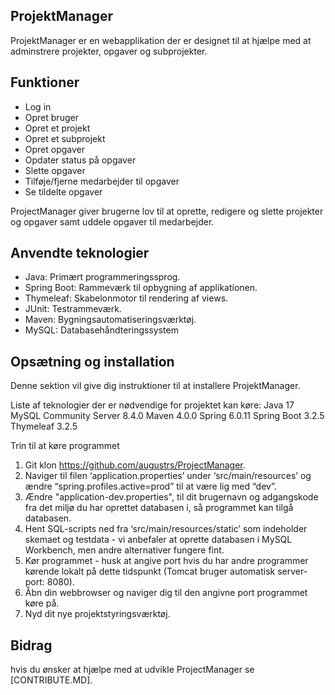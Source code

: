 ## ProjektManager

ProjektManager er en webapplikation der er designet til at hjælpe med at adminstrere projekter, opgaver og subprojekter. 

## Funktioner
* Log in
* Opret bruger
* Opret et projekt
* Opret et subprojekt
* Opret opgaver
* Opdater status på opgaver
* Slette opgaver
* Tilføje/fjerne medarbejder til opgaver
* Se tildelte opgaver


ProjectManager giver brugerne lov til at oprette, redigere og slette projekter og opgaver samt uddele opgaver til medarbejder.

## Anvendte teknologier
* Java: Primært programmeringssprog.
* Spring Boot: Rammeværk til opbygning af applikationen.
* Thymeleaf: Skabelonmotor til rendering af views.
* JUnit: Testrammeværk.
* Maven: Bygningsautomatiseringsværktøj.
* MySQL: Databasehåndteringssystem

## Opsætning og installation

Denne sektion vil give dig instruktioner til at installere ProjektManager. 

Liste af teknologier der er nødvendige for projektet kan køre:
Java 17
MySQL Community Server 8.4.0
Maven 4.0.0
Spring 6.0.11
Spring Boot 3.2.5
Thymeleaf 3.2.5

Trin til at køre programmet
1. Git klon https://github.com/augustrs/ProjectManager.
2. Naviger til filen ‘application.properties’ under ‘src/main/resources’ og ændre “spring.profiles.active=prod” til at være lig med “dev”.
3. Ændre "application-dev.properties", til dit brugernavn og adgangskode fra det miljø du har oprettet databasen i, så programmet kan tilgå databasen.
4. Hent SQL-scripts ned fra ‘src/main/resources/static’ som indeholder skemaet og testdata - vi anbefaler at oprette databasen i MySQL Workbench, men andre alternativer fungere fint.
5. Kør programmet - husk at angive port hvis du har andre programmer kørende lokalt på dette tidspunkt (Tomcat bruger automatisk server-port: 8080).
6. Åbn din webbrowser og naviger dig til den angivne port programmet køre på.
7. Nyd dit nye projektstyringsværktøj.

## Bidrag 
hvis du ønsker at hjælpe med at udvikle ProjectManager se [CONTRIBUTE.MD].
